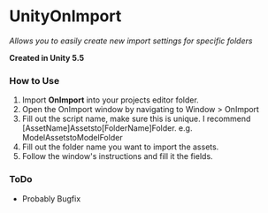 # UnityOnImport
*Allows you to easily create new import settings for specific folders*

**Created in Unity 5.5**

### How to Use
1. Import **OnImport** into your projects editor folder.
2. Open the OnImport window by navigating to Window > OnImport
3. Fill out the script name, make sure this is unique. I recommend [AssetName]Assetsto[FolderName]Folder. e.g. ModelAssetstoModelFolder
4. Fill out the folder name you want to import the assets.
3. Follow the window's instructions and fill it the fields.

### ToDo
- Probably Bugfix